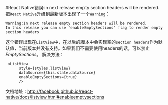 #React Native错误:in next release empty section headers will be rendered.
把`React Native`升级到最新版本出现了一个`Warning`：
```
Warning:In next release empty section headers will be rendered.
In this release you can use 'enableEmptySections' flag to render empty section headers
```
这个错误出现在`ListView`中，在以后的版本中会实现空的`section headers`作为默认值，当前版本并没有支持。如果我们不需要使用headers的话，可以禁止*EmptySections*。
解决方法：
```
 <ListView
      style={styles.listView}
      dataSource={this.state.dataSource}
      enableEmptySections={true}
      />
```
文档地址：http://facebook.github.io/react-native/docs/listview.html#enableemptysections

